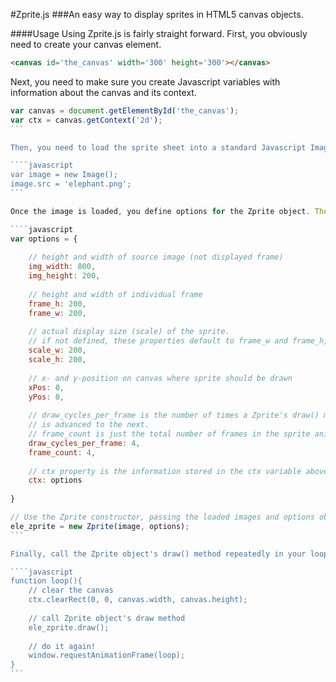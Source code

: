 #Zprite.js
###An easy way to display sprites in HTML5 canvas objects.

####Usage
Using Zprite.js is fairly straight forward. First, you obviously need to create your canvas element.

```html
<canvas id='the_canvas' width='300' height='300'></canvas>
```

Next, you need to make sure you create Javascript variables with information about the canvas and its context.

````javascript
var canvas = document.getElementById('the_canvas');
var ctx = canvas.getContext('2d');
```

Then, you need to load the sprite sheet into a standard Javascript Image Object.

````javascript
var image = new Image();
image.src = 'elephant.png';
```

Once the image is loaded, you define options for the Zprite object. Then, call the Zprite constructor, passing it the image you loaded and the options object.

````javascript
var options = {
                        
    // height and width of source image (not displayed frame)
    img_width: 800,
    img_height: 200,
    
    // height and width of individual frame
    frame_h: 200,
    frame_w: 200,
    
    // actual display size (scale) of the sprite.
    // if not defined, these properties default to frame_w and frame_h, respectively
    scale_w: 200,
    scale_h: 200,
    
    // x- and y-position on canvas where sprite should be drawn
    xPos: 0,
    yPos: 0,
    
    // draw_cycles_per_frame is the number of times a Zprite's draw() method is called before the current frame
    // is advanced to the next.
    // frame_count is just the total number of frames in the sprite animation
    draw_cycles_per_frame: 4,
    frame_count: 4,
    
    // ctx property is the information stored in the ctx variable above (returned from getContext('2d'))
    ctx: options
                        
}

// Use the Zprite constructor, passing the loaded images and options object to create the Zprite object
ele_zprite = new Zprite(image, options);
```

Finally, call the Zprite object's draw() method repeatedly in your loop. After the draw() method is called the number of times equal to the Zprite's `draw_cycles_per_frame` property. the displayed frame will advance.

````javascript
function loop(){
    // clear the canvas
    ctx.clearRect(0, 0, canvas.width, canvas.height);
    
    // call Zprite object's draw method
    ele_zprite.draw();
    
    // do it again! 
    window.requestAnimationFrame(loop);
}
```